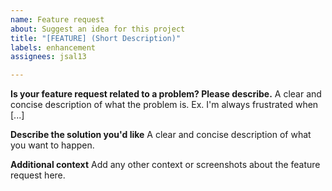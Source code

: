 ```yaml
---
name: Feature request
about: Suggest an idea for this project
title: "[FEATURE] (Short Description)"
labels: enhancement
assignees: jsal13

---
```


**Is your feature request related to a problem? Please describe.**
A clear and concise description of what the problem is. Ex. I'm always frustrated when [...]

**Describe the solution you'd like**
A clear and concise description of what you want to happen.

**Additional context**
Add any other context or screenshots about the feature request here.
